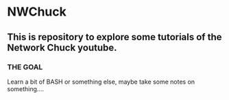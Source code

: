 # NWChuck

## This is  repository to explore some tutorials of the Network Chuck youtube.

### THE GOAL

Learn a bit of BASH or something else, maybe take some notes on something....


